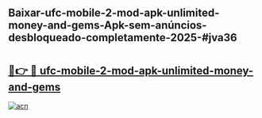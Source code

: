 ## Baixar-ufc-mobile-2-mod-apk-unlimited-money-and-gems-Apk-sem-anúncios-desbloqueado-completamente-2025-#jva36

# <h2><a href="https://ainizakaria.my?title=ufc-mobile-2-mod-apk-unlimited-money-and-gems&ref=22M">🔗👉 🔴 ufc-mobile-2-mod-apk-unlimited-money-and-gems</a></h2>

[![acn](https://github.com/user-attachments/assets/0f9c940e-d8b0-45ae-aac7-cd30a18b3e1c)](https://ainizakaria.my?title=ufc-mobile-2-mod-apk-unlimited-money-and-gems&ref=22M)

